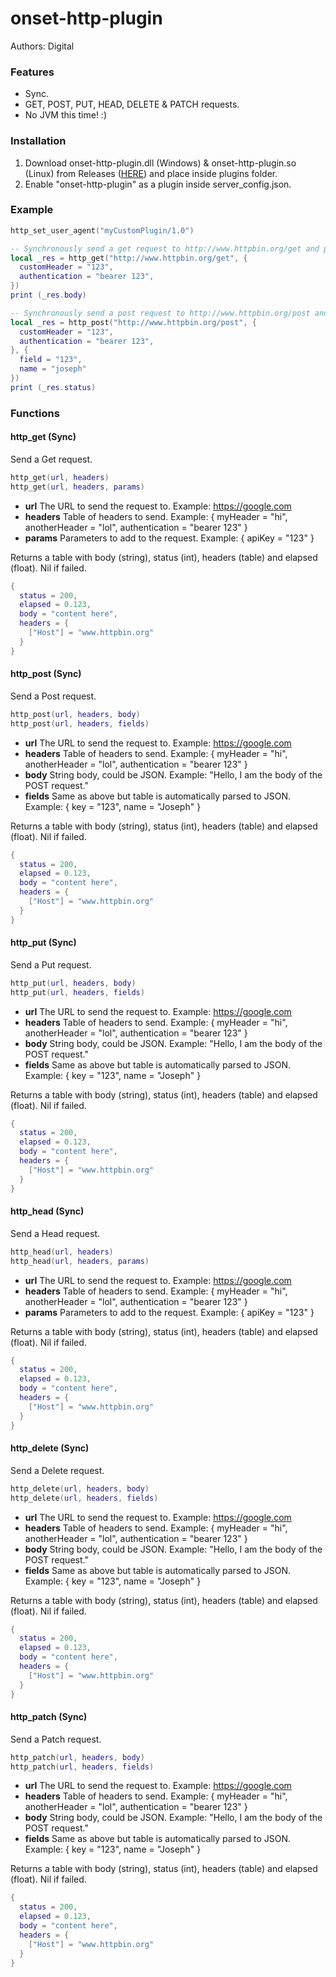 # onset-http-plugin
Authors: Digital

### Features
* Sync.
* GET, POST, PUT, HEAD, DELETE & PATCH requests.
* No JVM this time! :)

### Installation
1. Download onset-http-plugin.dll (Windows) & onset-http-plugin.so (Linux) from Releases ([HERE](https://github.com/dig/onset-http-library/releases)) and place inside plugins folder.
1. Enable "onset-http-plugin" as a plugin inside server_config.json.

### Example
```lua
http_set_user_agent("myCustomPlugin/1.0")

-- Synchronously send a get request to http://www.httpbin.org/get and print the body
local _res = http_get("http://www.httpbin.org/get", {
  customHeader = "123",
  authentication = "bearer 123",
})
print (_res.body)

-- Synchronously send a post request to http://www.httpbin.org/post and print the status code
local _res = http_post("http://www.httpbin.org/post", {
  customHeader = "123",
  authentication = "bearer 123",
}, {
  field = "123",
  name = "joseph"
})
print (_res.status)

```

### Functions
#### http_get (Sync)
Send a Get request.
```lua
http_get(url, headers)
http_get(url, headers, params)
```
* **url** The URL to send the request to. Example: https://google.com
* **headers** Table of headers to send. Example: { myHeader = "hi", anotherHeader = "lol", authentication = "bearer 123" }
* **params** Parameters to add to the request. Example: { apiKey = "123" }

Returns a table with body (string), status (int), headers (table) and elapsed (float). Nil if failed.
```lua
{
  status = 200,
  elapsed = 0.123,
  body = "content here",
  headers = {
    ["Host"] = "www.httpbin.org" 
  }
}
```

#### http_post (Sync)
Send a Post request.
```lua
http_post(url, headers, body)
http_post(url, headers, fields)
```
* **url** The URL to send the request to. Example: https://google.com
* **headers** Table of headers to send. Example: { myHeader = "hi", anotherHeader = "lol", authentication = "bearer 123" }
* **body** String body, could be JSON. Example: "Hello, I am the body of the POST request."
* **fields** Same as above but table is automatically parsed to JSON. Example: { key = "123", name = "Joseph" }

Returns a table with body (string), status (int), headers (table) and elapsed (float). Nil if failed.
```lua
{
  status = 200,
  elapsed = 0.123,
  body = "content here",
  headers = {
    ["Host"] = "www.httpbin.org" 
  }
}
```

#### http_put (Sync)
Send a Put request.
```lua
http_put(url, headers, body)
http_put(url, headers, fields)
```
* **url** The URL to send the request to. Example: https://google.com
* **headers** Table of headers to send. Example: { myHeader = "hi", anotherHeader = "lol", authentication = "bearer 123" }
* **body** String body, could be JSON. Example: "Hello, I am the body of the POST request."
* **fields** Same as above but table is automatically parsed to JSON. Example: { key = "123", name = "Joseph" }

Returns a table with body (string), status (int), headers (table) and elapsed (float). Nil if failed.
```lua
{
  status = 200,
  elapsed = 0.123,
  body = "content here",
  headers = {
    ["Host"] = "www.httpbin.org" 
  }
}
```

#### http_head (Sync)
Send a Head request.
```lua
http_head(url, headers)
http_head(url, headers, params)
```
* **url** The URL to send the request to. Example: https://google.com
* **headers** Table of headers to send. Example: { myHeader = "hi", anotherHeader = "lol", authentication = "bearer 123" }
* **params** Parameters to add to the request. Example: { apiKey = "123" }

Returns a table with body (string), status (int), headers (table) and elapsed (float). Nil if failed.
```lua
{
  status = 200,
  elapsed = 0.123,
  body = "content here",
  headers = {
    ["Host"] = "www.httpbin.org" 
  }
}
```

#### http_delete (Sync)
Send a Delete request.
```lua
http_delete(url, headers, body)
http_delete(url, headers, fields)
```
* **url** The URL to send the request to. Example: https://google.com
* **headers** Table of headers to send. Example: { myHeader = "hi", anotherHeader = "lol", authentication = "bearer 123" }
* **body** String body, could be JSON. Example: "Hello, I am the body of the POST request."
* **fields** Same as above but table is automatically parsed to JSON. Example: { key = "123", name = "Joseph" }

Returns a table with body (string), status (int), headers (table) and elapsed (float). Nil if failed.
```lua
{
  status = 200,
  elapsed = 0.123,
  body = "content here",
  headers = {
    ["Host"] = "www.httpbin.org" 
  }
}
```

#### http_patch (Sync)
Send a Patch request.
```lua
http_patch(url, headers, body)
http_patch(url, headers, fields)
```
* **url** The URL to send the request to. Example: https://google.com
* **headers** Table of headers to send. Example: { myHeader = "hi", anotherHeader = "lol", authentication = "bearer 123" }
* **body** String body, could be JSON. Example: "Hello, I am the body of the POST request."
* **fields** Same as above but table is automatically parsed to JSON. Example: { key = "123", name = "Joseph" }

Returns a table with body (string), status (int), headers (table) and elapsed (float). Nil if failed.
```lua
{
  status = 200,
  elapsed = 0.123,
  body = "content here",
  headers = {
    ["Host"] = "www.httpbin.org" 
  }
}
```
